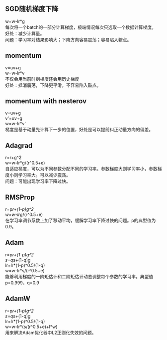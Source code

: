 ## SGD随机梯度下降
w=w-lr*g<br>
每次将一个batch的一部分计算梯度，极端情况每次只选取一个数据计算梯度。<br>
好处：减少计算量。<br>
问题：学习率对结果影响大；下降方向容易震荡；容易陷入鞍点。<br>
## momentum
v=uv+g<br>
w=w-lr*v<br>
不仅会用当前时刻梯度还会用历史梯度<br>
好处：抵消震荡，下降更平滑，不容易陷入鞍点。<br>
## momentum with nesterov
v=uv+g<br>
v'=uv+g<br>
w=w-lr*v'<br>
梯度是基于动量先计算下一步的位置，好处是可以提前纠正动量方向的偏差。<br>
## Adagrad
r=r+g^2<br>
w=w-lr*g/(r^0.5+e)<br>
自适应梯度，可以为不同参数分配不同的学习率。参数梯度大则学习率小，参数梯度小则学习率大。可以减少震荡。<br>
问题：可能出现学习率下降过快。<br>
## RMSProp
r=p*r+(1-p)g^2<br>
w=w-lr*g/(r^0.5+e)<br>
在学习率调节系数上加了移动平均，缓解学习率下降过快的问题。p的典型值为0.9。<br>
## Adam
r=p*r+(1-p)g^2<br>
s=q*s+(1-q)g<br>
lr=lr*(1-p)^0.5/(1-q)<br>
w=w-lr*s/(r^0.5+e)<br>
能够利用梯度的一阶矩估计和二阶矩估计动态调整每个参数的学习率。典型值p=0.999，q=0.9<br>
## AdamW
r=p*r+(1-p)g^2<br>
s=q*s+(1-q)g<br>
lr=lr*(1-p)^0.5/(1-q)<br>
w=w-lr*(s/(r^0.5+e)+l*w)<br>
用来解决Adam优化器中L2正则化失效的问题。
